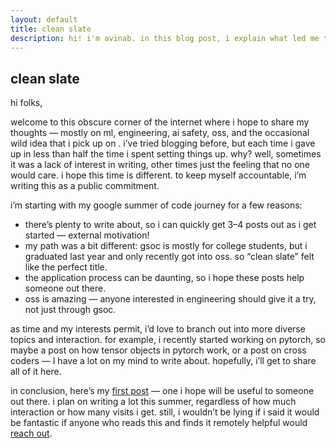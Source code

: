 ```yaml
---
layout: default
title: clean slate
description: hi! i'm avinab. in this blog post, i explain what led me to start writing. interpretability hehh...
---
```


## clean slate

hi folks,

welcome to this obscure corner of the internet where i hope to share my thoughts — mostly on ml, engineering, ai safety, oss, and the occasional wild idea that i pick up on . i’ve tried blogging before, but each time i gave up in less than half the time i spent setting things up. why? well, sometimes it was a lack of interest in writing, other times just the feeling that no one would care. i hope this time is different. to keep myself accountable, i’m writing this as a public commitment.

i’m starting with my google summer of code journey for a few reasons:

- there’s plenty to write about, so i can quickly get 3–4 posts out as i get started — external motivation!
- my path was a bit different: gsoc is mostly for college students, but i graduated last year and only recently got into oss. so “clean slate” felt like the perfect title.
- the application process can be daunting, so i hope these posts help someone out there.
- oss is amazing — anyone interested in engineering should give it a try, not just through gsoc.

as time and my interests permit, i’d love to branch out into more diverse topics and interaction. for example, i recently started working on pytorch, so maybe a post on how tensor objects in pytorch work, or a post on cross coders — I have a lot on my mind to write about. hopefully, i’ll get to share all of it here.

in conclusion, here’s my [first post](/writing/gsoc-selection.md) — one i hope will be useful to someone out there. i plan on writing a lot this summer, regardless of how much interaction or how many visits i get. still, i wouldn’t be lying if i said it would be fantastic if anyone who reads this and finds it remotely helpful would [reach out](/contact).
